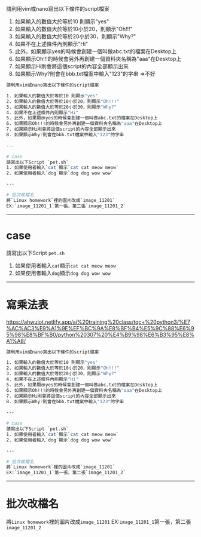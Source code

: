 請利用vim或nano寫出以下條件的script檔案

1. 如果輸入的數值大於等於10 則顯示"yes"
2. 如果輸入的數值大於等於10小於20，則顯示"Oh!!!"
3. 如果輸入的數值大於等於20小於30，則顯示"Why?"
4. 如果不在上述條件內則顯示"Hi"
5. 此外，如果顯示yes的時候會創建一個叫做abc.txt的檔案在Desktop上
6. 如果顯示Oh!!!的時候會另外再創建一個資料夾名稱為"aaa"在Desktop上
7. 如果顯示Hi則會將這個script的內容全部顯示出來
8. 如果顯示Why?則會在bbb.txt檔案中輸入"123"的字串
 =>不好

```bash
請利用vim或nano寫出以下條件的script檔案

1. 如果輸入的數值大於等於10 則顯示"yes"
2. 如果輸入的數值大於等於10小於20，則顯示"Oh!!!"
3. 如果輸入的數值大於等於20小於30，則顯示"Why?"
4. 如果不在上述條件內則顯示"Hi"
5. 此外，如果顯示yes的時候會創建一個叫做abc.txt的檔案在Desktop上
6. 如果顯示Oh!!!的時候會另外再創建一個資料夾名稱為"aaa"在Desktop上
7. 如果顯示Hi則會將這個script的內容全部顯示出來
8. 如果顯示Why?則會在bbb.txt檔案中輸入"123"的字串
 
---

# case
請寫出以下Script `pet.sh`
1. 如果使用者輸入`cat`顯示`cat cat meow meow`
2. 如果使用者輸入`dog`顯示`dog dog wow wow`

---

# 批次改檔名
將`Linux homework`裡的圖片改成`image_11201`
EX:`image_11201_1`第一張，第二張`image_11201_2`

```
---

# case
請寫出以下Script `pet.sh`
1. 如果使用者輸入`cat`顯示`cat cat meow meow`
2. 如果使用者輸入`dog`顯示`dog dog wow wow`

---
# 寫乘法表
https://ahwuiot.netlify.app/ai%20training%20class/tqc+%20python3/%E7%AC%AC3%E9%A1%9E%EF%BC%9A%E8%BF%B4%E5%9C%88%E6%95%98%E8%BF%B0/python%20307%20%E4%B9%98%E6%B3%95%E8%A1%A8/

```bash
請利用vim或nano寫出以下條件的script檔案

1. 如果輸入的數值大於等於10 則顯示"yes"
2. 如果輸入的數值大於等於10小於20，則顯示"Oh!!!"
3. 如果輸入的數值大於等於20小於30，則顯示"Why?"
4. 如果不在上述條件內則顯示"Hi"
5. 此外，如果顯示yes的時候會創建一個叫做abc.txt的檔案在Desktop上
6. 如果顯示Oh!!!的時候會另外再創建一個資料夾名稱為"aaa"在Desktop上
7. 如果顯示Hi則會將這個script的內容全部顯示出來
8. 如果顯示Why?則會在bbb.txt檔案中輸入"123"的字串
 
---

# case
請寫出以下Script `pet.sh`
1. 如果使用者輸入`cat`顯示`cat cat meow meow`
2. 如果使用者輸入`dog`顯示`dog dog wow wow`

---

# 批次改檔名
將`Linux homework`裡的圖片改成`image_11201`
EX:`image_11201_1`第一張，第二張`image_11201_2`


```


---

# 批次改檔名
將`Linux homework`裡的圖片改成`image_11201`
EX:`image_11201_1`第一張，第二張`image_11201_2`

